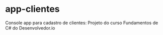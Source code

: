 # app-clientes
Console app para cadastro de clientes: Projeto do curso Fundamentos de C# do Desenvolvedor.io

